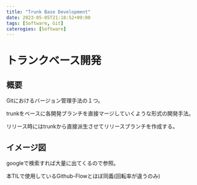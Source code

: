 ```yaml
---
title: "Trunk Base Development"
date: 2023-05-05T21:18:52+09:00
tags: [Software, Git]
caterogies: [Software]
---
```


# トランクベース開発

## 概要

Gitにおけるバージョン管理手法の１つ。

trunkをベースに各開発ブランチを直接マージしていくような形式の開発手法。

リリース時にはtrunkから直接派生させてリリースブランチを作成する。

## イメージ図

googleで検索すれば大量に出てくるので参照。

本TILで使用しているGithub-Flowとほぼ同義(回転率が違うのみ)
